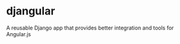 djangular
=========

A reusable Django app that provides better integration and tools for Angular.js